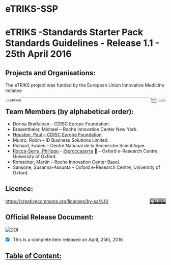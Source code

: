 # eTRIKS-SSP

# eTRIKS -Standards Starter Pack Standards Guidelines - Release 1.1 - 25th April 2016

## Projects and Organisations:

The eTRIKS project was funded by the European Union Innovative Medicine Initiatve

<a href="https://www.etriks.org/"><img src="https://github.com/proccaserra/eTRIKS-SSP/blob/master/logos/eTRIKSlogo2.jpg" width="10%" align="left" height="10%"></a>
<a href="https://www.imi.europa.eu/"><img src="https://github.com/proccaserra/eTRIKS-SSP/blob/master/logos/IMI_Logo2014-HorizPos.jpg" width="10%" align="right" height="10%"></a>

----------


## Team Members (by alphabetical order):

  - Dorina Bratfalean – CDISC Europe Foundation.
  - Braxenthaler, Michael – Roche Innovation Center New York.
  - [Houston, Paul – CDISC Europe Foundation](mailto:phouston@cdisc.org).
  - Munro, Robin – ID Business Solutions Limited.
  - Richard, Fabien – Centre National de la Recherche Scientifique.
  - [Rocca-Serra, Philippe](mailto:philippe.rocca-serra@oerc.ox.ac.uk) - [@proccaserra](https://github.com/proccaserra) :honeybee: – Oxford e-Research Centre, University of Oxford. 
  - Romacker, Martin – Roche Innovation Center Basel.
  - Sansone, Susanna-Assunta – Oxford e-Research Centre, University of Oxford.


## Licence:

<a href="https://creativecommons.org/licenses/by-sa/4.0/ "><img src="https://github.com/proccaserra/eTRIKS-SSP/blob/master/logos/CCBYSA.png" width="10%" align="right" height="10%"></a>
https://creativecommons.org/licenses/by-sa/4.0/ 
 

## Official Release Document:

<a href="https://doi.org/10.5281/zenodo.50825"><img src="https://zenodo.org/badge/DOI/10.5281/zenodo.50825.svg" alt="DOI"></a>

- [x] This is a complete item released on April, 25th, 2016

## [Table of Content:](eSSP-TOC.md)